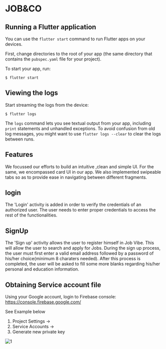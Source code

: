 # JOB&CO

## Running a Flutter application

You can use the `flutter start` command to run Flutter apps on your devices.

First, change directories to the root of your app (the same directory that
contains the `pubspec.yaml` file for your project).

To start your app, run:

```
$ flutter start
```
## Viewing the logs

Start streaming the logs from the device:

```
$ flutter logs
```

The `logs` command lets you see textual output from your app, including `print`
statements and unhandled exceptions. To avoid confusion from old log messages,
you might want to use `flutter logs --clear` to clear the logs between runs.

## Features
We focussed our efforts to build an intuitive ,clean and simple UI. For the same, we encompassed card UI in our app. We also implemented swipeable tabs so as to provide ease in navigating between different fragments.

## login
The 'Login' activity is added in order to verify the credentials of an authorized user. The user needs to enter proper credentials to access the rest of the functionalities.

## SignUp
The 'Sign up' activity allows the user to register himself in Job Vibe. This will allow the user to search and apply for Jobs. During the sign up process, the user must first enter a valid email address followed by a password of his/her choice(minimum 8 charaters needed). After this process is completed, the user will be asked to fill some more blanks regarding his/her personal and education information.

## Obtaining Service account file
Using your Google account, login to Firebase console: https://console.firebase.google.com/

See Example below

1. Project Settings ->
2. Service Accounts ->
3. Generate new private key

![1](https://user-images.githubusercontent.com/60779510/131218563-bec45343-9699-43e7-a9a8-c3d49caba333.png)
